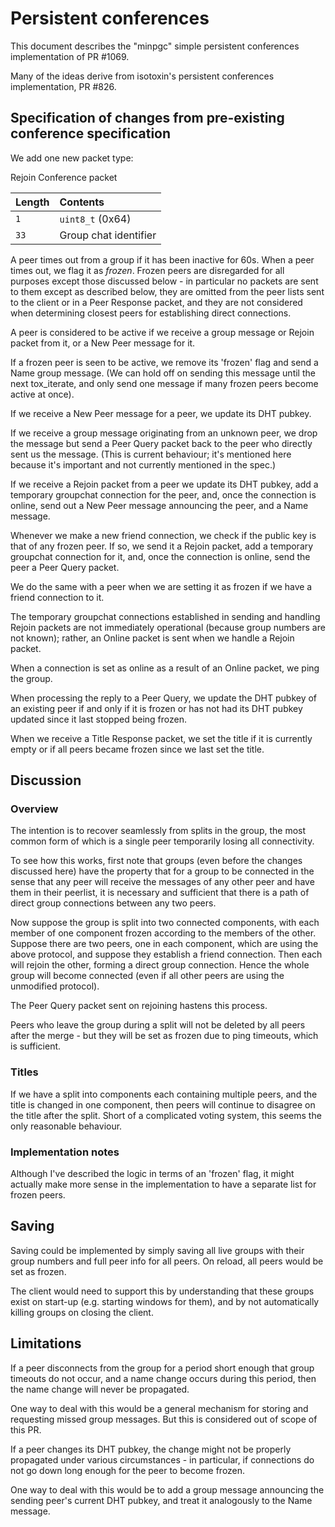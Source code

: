 # Persistent conferences

This document describes the "minpgc" simple persistent conferences
implementation of PR #1069.

Many of the ideas derive from isotoxin's persistent conferences
implementation, PR #826.

## Specification of changes from pre-existing conference specification
We add one new packet type:

Rejoin Conference packet

| Length | Contents                        |
|:-------|:--------------------------------|
| `1`    | `uint8_t` (0x64)                |
| `33`   | Group chat identifier           |


A peer times out from a group if it has been inactive for 60s. When a peer
times out, we flag it as _frozen_. Frozen peers are disregarded for all
purposes except those discussed below - in particular no packets are sent to
them except as described below, they are omitted from the peer lists sent to
the client or in a Peer Response packet, and they are not considered when
determining closest peers for establishing direct connections.

A peer is considered to be active if we receive a group message or Rejoin
packet from it, or a New Peer message for it.

If a frozen peer is seen to be active, we remove its 'frozen' flag and send a
Name group message. (We can hold off on sending this message until the next
tox\_iterate, and only send one message if many frozen peers become active at
once).

If we receive a New Peer message for a peer, we update its DHT pubkey.

If we receive a group message originating from an unknown peer, we drop the
message but send a Peer Query packet back to the peer who directly sent us the
message. (This is current behaviour; it's mentioned here because it's important
and not currently mentioned in the spec.)

If we receive a Rejoin packet from a peer we update its DHT pubkey, add a
temporary groupchat connection for the peer, and, once the connection is
online, send out a New Peer message announcing the peer, and a Name message.

Whenever we make a new friend connection, we check if the public key is that 
of any frozen peer. If so, we send it a Rejoin packet, add a temporary
groupchat connection for it, and, once the connection is online, send the
peer a Peer Query packet.

We do the same with a peer when we are setting it as frozen if we have a
friend connection to it.

The temporary groupchat connections established in sending and handling Rejoin
packets are not immediately operational (because group numbers are not known);
rather, an Online packet is sent when we handle a Rejoin packet.

When a connection is set as online as a result of an Online packet, we ping
the group.

When processing the reply to a Peer Query, we update the DHT pubkey of an
existing peer if and only if it is frozen or has not had its DHT pubkey
updated since it last stopped being frozen.

When we receive a Title Response packet, we set the title if it is currently
empty or if all peers became frozen since we last set the title.

## Discussion
### Overview
The intention is to recover seamlessly from splits in the group, the most 
common form of which is a single peer temporarily losing all connectivity.

To see how this works, first note that groups (even before the changes
discussed here) have the property that for a group to be connected in the
sense that any peer will receive the messages of any other peer and have them
in their peerlist, it is necessary and sufficient that there is a path of
direct group connections between any two peers.

Now suppose the group is split into two connected components, with each member
of one component frozen according to the members of the other. Suppose there
are two peers, one in each component, which are using the above protocol, and
suppose they establish a friend connection. Then each will rejoin the other,
forming a direct group connection. Hence the whole group will become connected
(even if all other peers are using the unmodified protocol).

The Peer Query packet sent on rejoining hastens this process.

Peers who leave the group during a split will not be deleted by all peers
after the merge - but they will be set as frozen due to ping timeouts, which
is sufficient.

### Titles
If we have a split into components each containing multiple peers, and the
title is changed in one component, then peers will continue to disagree on the
title after the split. Short of a complicated voting system, this seems the
only reasonable behaviour.

### Implementation notes
Although I've described the logic in terms of an 'frozen' flag, it might 
actually make more sense in the implementation to have a separate list for 
frozen peers.

## Saving
Saving could be implemented by simply saving all live groups with their group
numbers and full peer info for all peers. On reload, all peers would be set as
frozen.

The client would need to support this by understanding that these groups exist
on start-up (e.g. starting windows for them), and by not automatically killing
groups on closing the client.

## Limitations
If a peer disconnects from the group for a period short enough that group
timeouts do not occur, and a name change occurs during this period, then the
name change will never be propagated.

One way to deal with this would be a general mechanism for storing and
requesting missed group messages. But this is considered out of scope of this
PR.

If a peer changes its DHT pubkey, the change might not be properly propagated
under various circumstances - in particular, if connections do not go down
long enough for the peer to become frozen.

One way to deal with this would be to add a group message announcing the
sending peer's current DHT pubkey, and treat it analogously to the Name
message.
